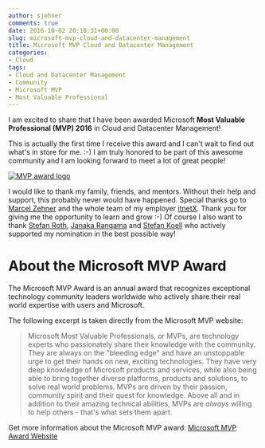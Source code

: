 ```yaml
---
author: sjohner
comments: true
date: 2016-10-02 20:10:31+00:00
slug: microsoft-mvp-cloud-and-datacenter-management
title: Microsoft MVP Cloud and Datacenter Management
categories:
- Cloud
tags:
- Cloud and Datacenter Management
- Community
- Microsoft MVP
- Most Valuable Professional
---
```


I am excited to share that I have been awarded Microsoft **Most Valuable Professional (MVP) 2016** in Cloud and Datacenter Management!

This is actually the first time I receive this award and I can't wait to find out what's in store for me. :-) I am truly honored to be part of this awesome community and I am looking forward to meet a lot of great people!

[![MVP award logo](/images/MVPAward.png)](/images/MVPAward.png)

I would like to thank my family, friends, and mentors. Without their help and support, this probably never would have happened. Special thanks go to [Marcel Zehner](https://twitter.com/MarcelZehner) and the whole team of my employer [itnetX](http://itnetx.ch). Thank you for giving me the opportunity to learn and grow :-) Of course I also want to thank [Stefan Roth](https://twitter.com/stefanroth_net), [Janaka Rangama](https://twitter.com/JanakaRangama) and [Stefan Koell](https://twitter.com/StefanKoell) who actively supported my nomination in the best possible way!

# About the Microsoft MVP Award

The Microsoft MVP Award is an annual award that recognizes exceptional technology community leaders worldwide who actively share their real world expertise with users and Microsoft.

The following excerpt is taken directly from the Microsoft MVP website:
>Microsoft Most Valuable Professionals, or MVPs, are technology experts who passionately share their knowledge with the community. They are always on the "bleeding edge" and have an unstoppable urge to get their hands on new, exciting technologies. They have very deep knowledge of Microsoft products and services, while also being able to bring together diverse platforms, products and solutions, to solve real world problems. MVPs are driven by their passion, community spirit and their quest for knowledge. Above all and in addition to their amazing technical abilities, MVPs are _always_ willing to help others - that's what sets them apart.

Get more information about the Microsoft MVP award: [Microsoft MVP Award Website](https://mvp.microsoft.com/)

